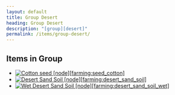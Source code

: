 ```yaml
---
layout: default
title: Group Desert
heading: Group Desert
description: "[group][desert]"
permalink: /items/group-desert/
---
```



## Items in Group

<ul class="list-items">
    <li><a href="{{site.baseurl}}/items/farming-seed-cotton/"><img src="{{site.baseurl}}/assets/img/items/itemcubes/farming_seed_cotton.png" data-toggle="tooltip" title="Cotton seed [node][farming:seed_cotton]"></a></li>
    <li><a href="{{site.baseurl}}/items/farming-desert-sand-soil/"><img src="{{site.baseurl}}/assets/img/items/itemcubes/farming_desert_sand_soil.png" data-toggle="tooltip" title="Desert Sand Soil [node][farming:desert_sand_soil]"></a></li>
    <li><a href="{{site.baseurl}}/items/farming-desert-sand-soil-wet/"><img src="{{site.baseurl}}/assets/img/items/itemcubes/farming_desert_sand_soil_wet.png" data-toggle="tooltip" title="Wet Desert Sand Soil [node][farming:desert_sand_soil_wet]"></a></li>
</ul>
